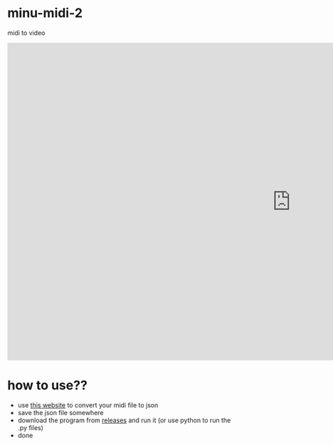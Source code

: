 # minu-midi-2
midi to video
<iframe width="1271" height="715" src="https://www.youtube.com/embed/mXx3cBCJJo0" title="minu-midi-2 showcase" frameborder="0" allow="accelerometer; autoplay; clipboard-write; encrypted-media; gyroscope; picture-in-picture; web-share" allowfullscreen></iframe>

# how to use??
- use [this website](https://www.visipiano.com/midi-to-json-converter/) to convert your midi file to json
- save the json file somewhere
- download the program from [releases](https://github.com/minukr/minu-midi-2/releases) and run it (or use python to run the .py files)
- done
